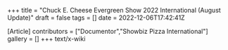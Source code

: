 +++
title = "Chuck E. Cheese Evergreen Show 2022 International (August Update)"
draft = false
tags = []
date = 2022-12-06T17:42:41Z

[Article]
contributors = ["Documentor","Showbiz Pizza International"]
gallery = []
+++
text/x-wiki